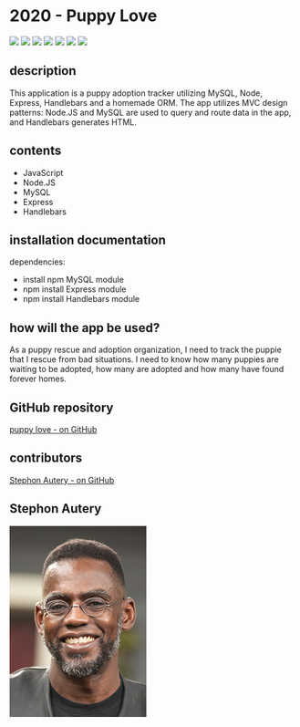 # 2020 - Puppy Love
 [<a href="http://stephonautery.com" target="_blank"><img src="https://img.shields.io/badge/Stephon_Autery-let's_begin_here_...-goldenrod.svg"><a>](http://stephonautery.com) [<img src="https://img.shields.io/badge/License-MIT-blue.svg">](https://opensource.org/licenses/MIT) [<img src="https://img.shields.io/badge/_ES_-_6_-green.svg">](https://tc39.es/ecma262/) [<img src=https://img.shields.io/badge/_JavaScript_-_ECMA6_-green.svg>](https://developer.mozilla.org/en-US/docs/Web/JavaScript) [<img src=https://img.shields.io/badge/_MySQL_-2.18.1_-orange.svg>](https://www.npmjs.com/package/mysql) [<img src=https://img.shields.io/badge/_Express_-_4.16.4-pink.svg>](https://www.npmjs.com/package/fs-extra) [<img src=https://img.shields.io/badge/_Handlebars_-_4.7.6-brown.svg>](https://www.npmjs.com/package/handlebars) 


 ## description 
 This application is a puppy adoption tracker utilizing MySQL, Node, Express, Handlebars and a homemade ORM. The app utilizes MVC design patterns: Node.JS and MySQL are used to query and route data in the app, and Handlebars generates HTML.

 ## contents 
 - JavaScript 
 - Node.JS 
 - MySQL 
 - Express 
 - Handlebars 

 ## installation documentation 
 dependencies: 
 - install npm MySQL module
 - npm install Express module 
 - npm install Handlebars module

 ## how will the app be used? 
  
 As a puppy rescue and adoption organization, I need to track the puppie that I rescue from bad situations. I need to know how many puppies are waiting to be adopted, how many are adopted and how many have found forever homes.  

 ## GitHub repository 
 [puppy love -  on GitHub](https://github.com/StephonAutery/puppy-love) 
 ## contributors 
 [Stephon Autery - on GitHub](https://github.com/StephonAutery)

 
 ## Stephon Autery 
 
 
 ![i'm a link](./public/assets/img/stephon-headshot-garden.jpg)
